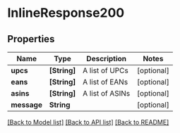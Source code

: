 # InlineResponse200

## Properties
Name | Type | Description | Notes
------------ | ------------- | ------------- | -------------
**upcs** | **[String]** | A list of UPCs | [optional] 
**eans** | **[String]** | A list of EANs | [optional] 
**asins** | **[String]** | A list of ASINs | [optional] 
**message** | **String** |  | [optional] 

[[Back to Model list]](../README.md#documentation-for-models) [[Back to API list]](../README.md#documentation-for-api-endpoints) [[Back to README]](../README.md)


